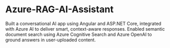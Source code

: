 # Azure-RAG-AI-Assistant
Built a conversational AI app using Angular and ASP.NET Core, integrated with Azure AI to deliver smart, context-aware responses. Enabled semantic document search using Azure Cognitive Search and Azure OpenAI to ground answers in user-uploaded content.
